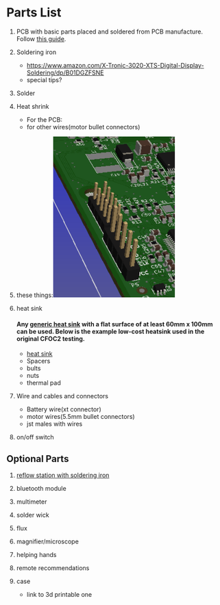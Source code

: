 # Parts List
1. PCB with basic parts placed and soldered from PCB manufacture.  Follow [this guide](../orderingGuide/readme.md). 

1. Soldering iron
    * https://www.amazon.com/X-Tronic-3020-XTS-Digital-Display-Soldering/dp/B01DGZFSNE
    * special tips? 

1. Solder

1. Heat shrink
    * For the PCB: 
    * for other wires(motor bullet connectors)

1. these things:![](theseThings.png)

1. heat sink
    #### Any [generic heat sink](heatSink.jpeg) with a flat surface of at least 60mm x 100mm can be used. Below is the example low-cost heatsink used in the original CFOC2 testing. 
    * [heat sink](https://www.aliexpress.com/item/32951112852.html?spm=a2g0s.9042311.0.0.7a894c4dYDsoaK)
    * Spacers
    * bults
    * nuts
    * thermal pad

1. Wire and cables and connectors
    * Battery wire(xt connector)
    * motor wires(5.5mm bullet connectors)
    * jst males with wires

1. on/off switch
## Optional Parts
1.  [reflow station with soldering iron](https://www.amazon.com/Flexzion-Digital-Soldering-Station-Desoldering/dp/B0154G4A28)

1. bluetooth module

1. multimeter

1. solder wick

1. flux

1. magnifier/microscope

1. helping hands

1. remote recommendations

1. case
    * link to 3d printable one